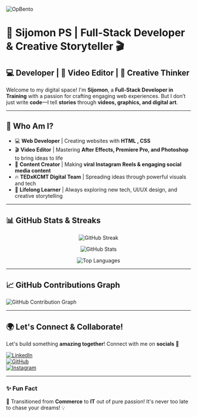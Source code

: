 ![OpBento](https://firebasestorage.googleapis.com/v0/b/smartkaksha-fe32c.appspot.com/o/opbento%2Fsijomonps8e251.png?alt=media)

# 🚀 **Sijomon PS** | **Full-Stack Developer & Creative Storyteller** 🎬  

## **💻 Developer | 🎥 Video Editor | 🎨 Creative Thinker**  

Welcome to my digital space! I'm **Sijomon**, a **Full-Stack Developer in Training** with a passion for crafting engaging web experiences. But I don’t just write **code**—I tell **stories** through **videos, graphics, and digital art**.  

---

## **🌟 Who Am I?**  
- 💻 **Web Developer** | Creating websites with **HTML , CSS**  
- 🎬 **Video Editor** | Mastering **After Effects, Premiere Pro, and Photoshop** to bring ideas to life  
- 🎨 **Content Creator** | Making **viral Instagram Reels & engaging social media content**  
- 🔥 **TEDxKCMT Digital Team** | Spreading ideas through powerful visuals and tech  
- 🌱 **Lifelong Learner** | Always exploring new tech, UI/UX design, and creative storytelling  

---

## 📊 **GitHub Stats & Streaks**  

<p align="center">
  <img src="https://github-readme-streak-stats.herokuapp.com/?user=sijomonps&theme=radical" alt="GitHub Streak" />
</p>

<p align="center">
  <img src="https://github-readme-stats.vercel.app/api?username=sijomonps&show_icons=true&theme=radical" alt="GitHub Stats" />
</p>

<p align="center">
  <img src="https://github-readme-stats.vercel.app/api/top-langs/?username=sijomonps&layout=compact&theme=radical" alt="Top Languages" />
</p>

---

## 📈 **GitHub Contributions Graph**  

![GitHub Contribution Graph](https://github-readme-activity-graph.vercel.app/graph?username=sijomonps&theme=radical)

---

## 🌍 **Let's Connect & Collaborate!**  
Let's build something **amazing together**! Connect with me on **socials** 🚀  

[![LinkedIn](https://img.shields.io/badge/LinkedIn-%230077B5.svg?style=flat&logo=linkedin&logoColor=white)](https://www.linkedin.com/in/sijomonps)  
[![GitHub](https://img.shields.io/badge/GitHub-%23121011.svg?style=flat&logo=github&logoColor=white)](https://github.com/sijomonps)  
[![Instagram](https://img.shields.io/badge/Instagram-%23E4405F.svg?style=flat&logo=instagram&logoColor=white)](https://www.instagram.com/zeejo.ae/) 

---

### ✨ **Fun Fact**  
🚀 Transitioned from **Commerce** to **IT** out of pure passion! It's never too late to chase your dreams! 💡
